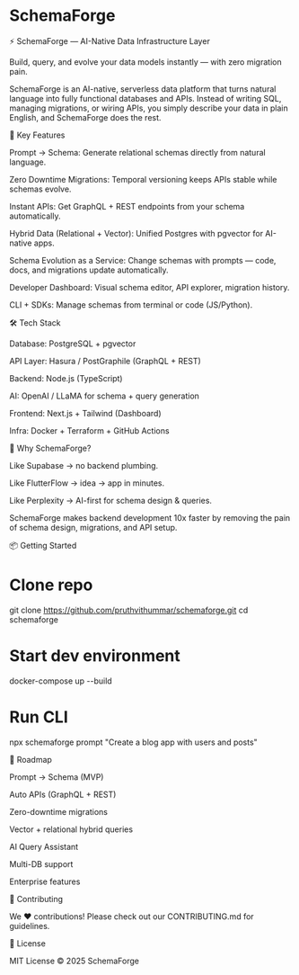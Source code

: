 # SchemaForge
⚡ SchemaForge — AI-Native Data Infrastructure Layer

Build, query, and evolve your data models instantly — with zero migration pain.

SchemaForge is an AI-native, serverless data platform that turns natural language into fully functional databases and APIs. Instead of writing SQL, managing migrations, or wiring APIs, you simply describe your data in plain English, and SchemaForge does the rest.

🚀 Key Features

Prompt → Schema: Generate relational schemas directly from natural language.

Zero Downtime Migrations: Temporal versioning keeps APIs stable while schemas evolve.

Instant APIs: Get GraphQL + REST endpoints from your schema automatically.

Hybrid Data (Relational + Vector): Unified Postgres with pgvector for AI-native apps.

Schema Evolution as a Service: Change schemas with prompts — code, docs, and migrations update automatically.

Developer Dashboard: Visual schema editor, API explorer, migration history.

CLI + SDKs: Manage schemas from terminal or code (JS/Python).

🛠️ Tech Stack

Database: PostgreSQL + pgvector

API Layer: Hasura / PostGraphile (GraphQL + REST)

Backend: Node.js (TypeScript)

AI: OpenAI / LLaMA for schema + query generation

Frontend: Next.js + Tailwind (Dashboard)

Infra: Docker + Terraform + GitHub Actions

🌟 Why SchemaForge?

Like Supabase → no backend plumbing.

Like FlutterFlow → idea → app in minutes.

Like Perplexity → AI-first for schema design & queries.

SchemaForge makes backend development 10x faster by removing the pain of schema design, migrations, and API setup.

📦 Getting Started
# Clone repo
git clone https://github.com/pruthvithummar/schemaforge.git
cd schemaforge

# Start dev environment
docker-compose up --build

# Run CLI
npx schemaforge prompt "Create a blog app with users and posts"

📌 Roadmap

 Prompt → Schema (MVP)

 Auto APIs (GraphQL + REST)

 Zero-downtime migrations

 Vector + relational hybrid queries

 AI Query Assistant

 Multi-DB support

 Enterprise features

👫 Contributing

We ❤️ contributions! Please check out our CONTRIBUTING.md
 for guidelines.

📜 License

MIT License © 2025 SchemaForge
